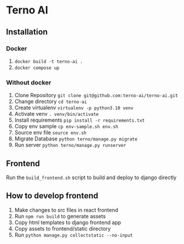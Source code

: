 # Terno AI

## Installation

### Docker
1. `docker build -t terno-ai .`
2. `docker compose up`

### Without docker
1. Clone Repository `git clone git@github.com:terno-ai/terno-ai.git`
2. Change directory `cd terno-ai`
3. Create virtualenv `virtualenv -p python3.10 venv`
4. Activate venv `. venv/bin/activate`
5. Install requirements `pip install -r requirements.txt`
6. Copy env sample `cp env-sample.sh env.sh`
7. Source env file `source env.sh`
8. Migrate Database `python terno/manage.py migrate`
9. Run server `python terno/manage.py runserver`

## Frontend
Run the `build_frontend.sh` script to build and deploy to django directly

## How to develop frontend
1. Make changes to src files in react frontend
2. Run `npm run build` to generate assets
3. Copy html templates to django frontend app
4. Copy assets to frontend/static directory
5. Run `python manage.py collectstatic --no-input`
